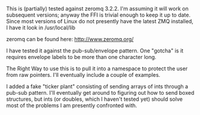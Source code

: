 This is (partially) tested against zeromq 3.2.2. I'm assuming it will work on 
subsequent versions; anyway the FFI is trivial enough to keep it up to date.
Since most versions of Linux do not presently have the latest ZMQ installed, I have 
it look in
/usr/local/lib

zeromq can be found here:
http://www.zeromq.org/

I have tested it against the pub-sub/envelope pattern. One "gotcha" is it requires 
envelope labels to be more than one character long.

The Right Way to use this is to pull it into a namespace to protect the user from raw pointers.
I'll eventually include a couple of examples.

I added a fake "ticker plant" consisting of sending arrays of ints through a pub-sub pattern.
I'll eventually get around to figuring out how to send boxed structures, but ints (or doubles, 
which I haven't tested yet) should solve most of the problems I am presently confronted with.

